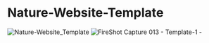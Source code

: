 # Nature-Website-Template
![Nature-Website_Template](https://user-images.githubusercontent.com/96956110/205648764-682582e8-f597-4b0f-98b5-4418837e9ee5.jpg)
![FireShot Capture 013 - Template-1 - ](https://github.com/Sina-Darvish/Nature-Website-Template/assets/96956110/91113a25-c818-4e15-b711-ffded9a32193)

